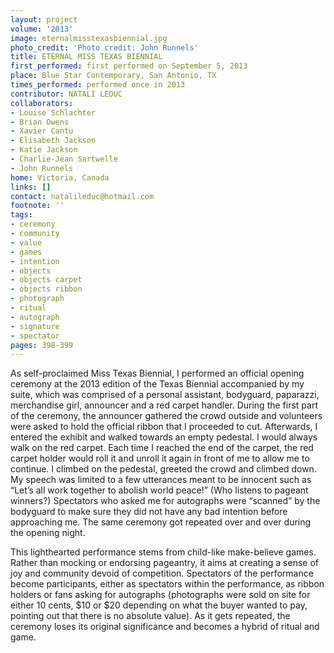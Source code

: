 ```yaml
---
layout: project
volume: '2013'
image: eternalmisstexasbiennial.jpg
photo_credit: 'Photo credit: John Runnels'
title: ETERNAL MISS TEXAS BIENNIAL
first_performed: first performed on September 5, 2013
place: Blue Star Contemporary, San Antonio, TX
times_performed: performed once in 2013
contributor: NATALI LEDUC
collaborators:
- Louise Schlachter
- Brian Owens
- Xavier Cantu
- Elisabeth Jackson
- Katie Jackson
- Charlie-Jean Sartwelle
- John Runnels
home: Victoria, Canada
links: []
contact: natalileduc@hotmail.com
footnote: ''
tags:
- ceremony
- community
- value
- games
- intention
- objects
- objects carpet
- objects ribbon
- photograph
- ritual
- autograph
- signature
- spectator
pages: 398-399
---
```


As self-proclaimed Miss Texas Biennial, I performed an official opening ceremony at the 2013 edition of the Texas Biennial accompanied by my suite, which was comprised of a personal assistant, bodyguard, paparazzi, merchandise girl, announcer and a red carpet handler. During the first part of the ceremony, the announcer gathered the crowd outside and volunteers were asked to hold the official ribbon that I proceeded to cut. Afterwards, I entered the exhibit and walked towards an empty pedestal. I would always walk on the red carpet. Each time I reached the end of the carpet, the red carpet holder would roll it and unroll it again in front of me to allow me to continue. I climbed on the pedestal, greeted the crowd and climbed down. My speech was limited to a few utterances meant to be innocent such as “Let’s all work together to abolish world peace!” (Who listens to pageant winners?) Spectators who asked me for autographs were “scanned” by the bodyguard to make sure they did not have any bad intention before approaching me. The same ceremony got repeated over and over during the opening night.

This lighthearted performance stems from child-like make-believe games. Rather than mocking or endorsing pageantry, it aims at creating a sense of joy and community devoid of competition. Spectators of the performance become participants, either as spectators within the performance, as ribbon holders or fans asking for autographs (photographs were sold on site for either 10 cents, $10 or $20 depending on what the buyer wanted to pay, pointing out that there is no absolute value). As it gets repeated, the ceremony loses its original significance and becomes a hybrid of ritual and game.
